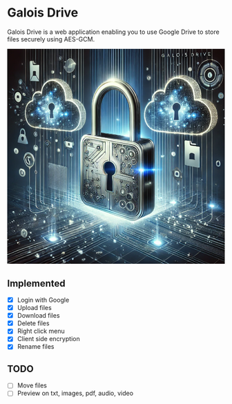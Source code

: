 # Galois Drive

Galois Drive is a web application enabling you to use Google Drive to store files securely using AES-GCM.

![Galois Drive](./public/img/GaloisDrive.png)

## Implemented
- [x] Login with Google
- [x] Upload files
- [x] Download files
- [x] Delete files
- [x] Right click menu
- [x] Client side encryption
- [x] Rename files

## TODO
- [ ] Move files
- [ ] Preview on txt, images, pdf, audio, video
